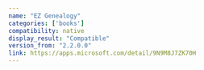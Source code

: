 ```yaml
---
name: "EZ Genealogy"
categories: ['books']
compatibility: native
display_result: "Compatible"
version_from: "2.2.0.0"
link: https://apps.microsoft.com/detail/9N9M8J7ZK70H
---
```

